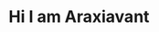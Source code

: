 <H1> Hi I am Araxiavant</H1>
<!---
Synthxyl704/Synthxyl704 is a ✨ special ✨ repository because its `README.md` (this file) appears on your GitHub profile.
You can click the Preview link to take a look at your changes.
--->
